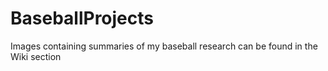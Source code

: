 # BaseballProjects

Images containing summaries of my baseball research can be found in the Wiki section
